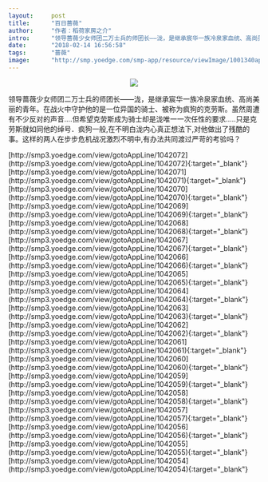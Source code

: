 ```yaml
---
layout:     post
title:      "百日蔷薇"
author:     "作者：稻荷家房之介"
intro:      "领导蔷薇少女师团二万士兵的师团长——泷，是继承宸华一族冷泉家血统、高尚美丽的青年。在战火中守护他的是一位异国的骑士、被称为疯狗的克劳斯。虽然周遭有不少反对的声音....但希望克劳斯成为骑士却是泷唯一一次任性的要求.....只是克劳斯就如同他的绰号．疯狗一般,在不明白泷内心真正想法下,对他做出了残酷的事。这样的两人在步步危机战况激烈不明中,有办法共同渡过严苛的考验吗？"
date:       "2018-02-14 16:56:58"
tags:       "蔷薇"
image:      "http://smp.yoedge.com/smp-app/resource/viewImage/1001340appline.png"
---
```

<div style="text-align: center">
<p><img src="http://smp.yoedge.com/smp-app/resource/viewImage/1001340appline.png"/></p>
</div>
<p class="post-meta">
<span>领导蔷薇少女师团二万士兵的师团长——泷，是继承宸华一族冷泉家血统、高尚美丽的青年。在战火中守护他的是一位异国的骑士、被称为疯狗的克劳斯。虽然周遭有不少反对的声音....但希望克劳斯成为骑士却是泷唯一一次任性的要求.....只是克劳斯就如同他的绰号．疯狗一般,在不明白泷内心真正想法下,对他做出了残酷的事。这样的两人在步步危机战况激烈不明中,有办法共同渡过严苛的考验吗？</span>
</p>
[http://smp3.yoedge.com/view/gotoAppLine/1042072](http://smp3.yoedge.com/view/gotoAppLine/1042072){:target="_blank"}
[http://smp3.yoedge.com/view/gotoAppLine/1042071](http://smp3.yoedge.com/view/gotoAppLine/1042071){:target="_blank"}
[http://smp3.yoedge.com/view/gotoAppLine/1042070](http://smp3.yoedge.com/view/gotoAppLine/1042070){:target="_blank"}
[http://smp3.yoedge.com/view/gotoAppLine/1042069](http://smp3.yoedge.com/view/gotoAppLine/1042069){:target="_blank"}
[http://smp3.yoedge.com/view/gotoAppLine/1042068](http://smp3.yoedge.com/view/gotoAppLine/1042068){:target="_blank"}
[http://smp3.yoedge.com/view/gotoAppLine/1042067](http://smp3.yoedge.com/view/gotoAppLine/1042067){:target="_blank"}
[http://smp3.yoedge.com/view/gotoAppLine/1042066](http://smp3.yoedge.com/view/gotoAppLine/1042066){:target="_blank"}
[http://smp3.yoedge.com/view/gotoAppLine/1042065](http://smp3.yoedge.com/view/gotoAppLine/1042065){:target="_blank"}
[http://smp3.yoedge.com/view/gotoAppLine/1042064](http://smp3.yoedge.com/view/gotoAppLine/1042064){:target="_blank"}
[http://smp3.yoedge.com/view/gotoAppLine/1042063](http://smp3.yoedge.com/view/gotoAppLine/1042063){:target="_blank"}
[http://smp3.yoedge.com/view/gotoAppLine/1042062](http://smp3.yoedge.com/view/gotoAppLine/1042062){:target="_blank"}
[http://smp3.yoedge.com/view/gotoAppLine/1042061](http://smp3.yoedge.com/view/gotoAppLine/1042061){:target="_blank"}
[http://smp3.yoedge.com/view/gotoAppLine/1042060](http://smp3.yoedge.com/view/gotoAppLine/1042060){:target="_blank"}
[http://smp3.yoedge.com/view/gotoAppLine/1042059](http://smp3.yoedge.com/view/gotoAppLine/1042059){:target="_blank"}
[http://smp3.yoedge.com/view/gotoAppLine/1042058](http://smp3.yoedge.com/view/gotoAppLine/1042058){:target="_blank"}
[http://smp3.yoedge.com/view/gotoAppLine/1042057](http://smp3.yoedge.com/view/gotoAppLine/1042057){:target="_blank"}
[http://smp3.yoedge.com/view/gotoAppLine/1042056](http://smp3.yoedge.com/view/gotoAppLine/1042056){:target="_blank"}
[http://smp3.yoedge.com/view/gotoAppLine/1042055](http://smp3.yoedge.com/view/gotoAppLine/1042055){:target="_blank"}
[http://smp3.yoedge.com/view/gotoAppLine/1042054](http://smp3.yoedge.com/view/gotoAppLine/1042054){:target="_blank"}


